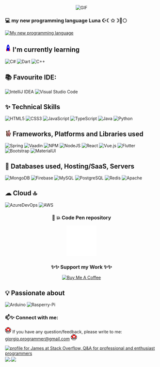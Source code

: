 <p align="center">
<img align="center" alt="GIF" src="SpaceFinal.gif"/>
  
 </p>
 
 ### 💻 my new programming language Luna ☪☾✩☽🌙🌕
 [![My new programming language](https://github-readme-stats.vercel.app/api/pin/?username=giorgioGTelian&repo=Luna&title_color=fff&icon_color=f9f9f9&text_color=9f9f9f&bg_color=151515)](https://github.com/giorgioGTelian/Luna)

##  <img alt="GIF" src="Rocket.gif" width="20px"/> I'm currently learning

![C#](https://img.shields.io/badge/c%23-%23239120.svg?style=for-the-badge&logo=c-sharp&logoColor=white) ![Dart](https://img.shields.io/badge/dart-%230175C2.svg?style=for-the-badge&logo=dart&logoColor=white) ![C++](https://img.shields.io/badge/c++-%2300599C.svg?style=for-the-badge&logo=c%2B%2B&logoColor=white)

## 📚 Favourite IDE: 

![IntelliJ IDEA](https://img.shields.io/badge/IntelliJIDEA-000000.svg?style=for-the-badge&logo=intellij-idea&logoColor=white)
![Visual Studio Code](https://img.shields.io/badge/Visual%20Studio%20Code-0078d7.svg?style=for-the-badge&logo=visual-studio-code&logoColor=white)

## ✨ Technical Skills

![HTML5](https://img.shields.io/badge/html5-%23E34F26.svg?style=for-the-badge&logo=html5&logoColor=white)
![CSS3](https://img.shields.io/badge/css3-%231572B6.svg?style=for-the-badge&logo=css3&logoColor=white)
![JavaScript](https://img.shields.io/badge/javascript-%23323330.svg?style=for-the-badge&logo=javascript&logoColor=%23F7DF1E)
![TypeScript](https://img.shields.io/badge/typescript-%23007ACC.svg?style=for-the-badge&logo=typescript&logoColor=white)
![Java](https://img.shields.io/badge/java-%23ED8B00.svg?style=for-the-badge&logo=java&logoColor=white)
![Python](https://img.shields.io/badge/python-3670A0?style=for-the-badge&logo=python&logoColor=ffdd54)

## <img alt="GIF" src="gandalf_parrot.gif" width="20px"/> Frameworks, Platforms and Libraries used

![Spring](https://img.shields.io/badge/spring-%236DB33F.svg?style=for-the-badge&logo=spring&logoColor=white)
![Vaadin](https://img.shields.io/badge/Vaadin-00B4F0?style=for-the-badge&logo=Vaadin&logoColor=white)
![NPM](https://img.shields.io/badge/NPM-%23CB3837.svg?style=for-the-badge&logo=npm&logoColor=white)
![NodeJS](https://img.shields.io/badge/node.js-6DA55F?style=for-the-badge&logo=node.js&logoColor=white)
![React](https://img.shields.io/badge/react-%2320232a.svg?style=for-the-badge&logo=react&logoColor=%2361DAFB)
![Vue.js](https://img.shields.io/badge/vuejs-%2335495e.svg?style=for-the-badge&logo=vuedotjs&logoColor=%234FC08D)
![Flutter](https://img.shields.io/badge/Flutter-%2302569B.svg?style=for-the-badge&logo=Flutter&logoColor=white)
![Bootstrap](https://img.shields.io/badge/Bootstrap-563D7C?style=for-the-badge&logo=bootstrap&logoColor=white)
![MaterialUI](https://img.shields.io/badge/Material%20UI-007FFF?style=for-the-badge&logo=mui&logoColor=white)

## 💾 Databases used, Hosting/SaaS, Servers

![MongoDB](https://img.shields.io/badge/MongoDB-4EA94B?style=for-the-badge&logo=mongodb&logoColor=white)
![Firebase](https://img.shields.io/badge/Firebase-039BE5?style=for-the-badge&logo=Firebase&logoColor=white)
![MySQL](https://img.shields.io/badge/mysql-%2300f.svg?style=for-the-badge&logo=mysql&logoColor=white)
![PostgreSQL](https://img.shields.io/badge/PostgreSQL-316192?style=for-the-badge&logo=postgresql&logoColor=white)
![Redis](https://img.shields.io/badge/redis-%23DD0031.svg?&style=for-the-badge&logo=redis&logoColor=white)
![Apache](https://img.shields.io/badge/apache-%23D42029.svg?style=for-the-badge&logo=apache&logoColor=white)


## ☁ Cloud 🔝
![AzureDevOps](https://img.shields.io/badge/Azure_DevOps-0078D7?style=for-the-badge&logo=azure-devops&logoColor=white)
![AWS](https://img.shields.io/badge/Amazon_AWS-FF9900?style=for-the-badge&logo=amazonaws&logoColor=white)

<!--
<details><summary>:zap: Recent Activity</summary>

#### Blog posts ✨
 BLOG-POST-LIST:START -->
<!-- BLOG-POST-LIST:END 

</details>
-->

<!-- <codersrank-summary username="giorgiogtelian" layout="vertical"></codersrank-summary> -->

<!---
giorgioGTelian/giorgioGTelian is a ✨ special ✨ repository because its `README.md` (this file) appears on your GitHub profile.
You can click the Preview link to take a look at your changes.

## 🔭 Always working on:

 <img alt="GIF" src="powerup.gif" width="20px"/> My CSS/HTML/JavaScript skills <br>
 <img alt="GIF" src="gandalf_parrot.gif" width="20px"/> Java - C++
---> 

<div align="center">
 <h3> 🌙 💥 Code Pen repository </h3> 
 <a href="https://codepen.io/giorgioGTelian"> <img src="codepenLogo.png" width="100px"/> </a>
 <br>
<h3> ✨✨ Support my Work ✨✨ </h3>
<a href="https://www.buymeacoffee.com/giorgioproS" target="_blank"><img src="https://cdn.buymeacoffee.com/buttons/v2/default-blue.png" alt="Buy Me A Coffee" style="height: 60px !important;width: 217px !important;" ></a>
</p>
</div>

## 💡 Passionate about
![Arduino](https://img.shields.io/badge/Arduino-00979D?style=for-the-badge&logo=Arduino&logoColor=white)
![Rasperry-Pi](https://img.shields.io/badge/Raspberry%20Pi-A22846?style=for-the-badge&logo=Raspberry%20Pi&logoColor=white)

### 📫✨ Connect with me:
<img alt="GIF" src="powerup.gif" width="20px"> If you have any question/feedback, please write to me: giorgio.programmer@gmail.com <img alt="GIF" src="powerup.gif" width="20px">
</br>

<a href="https://stackoverflow.com/users/3370777/james"><img src="https://stackoverflow.com/users/flair/3370777.png?theme=dark" width="208" height="58" alt="profile for James at Stack Overflow, Q&amp;A for professional and enthusiast programmers" title="profile for James at Stack Overflow, Q&amp;A for professional and enthusiast programmers"></a>
<a href="https://github.com/giorgioGTelian/github-readme-stats">
  <img align="center" src="https://github-readme-stats2-giorgiogtelian.vercel.app/api/top-langs/?username=giorgioGTelian&langs_count=6&theme=dark" />
</a>
<a href="https://github.com/giorgioGTelian/github-readme-stats">
  <img align="center" src="https://github-readme-stats2-giorgiogtelian.vercel.app/api?username=giorgioGTelian&show_icons=true&theme=dark" />
</a>




